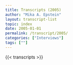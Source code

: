 ```yaml
---
title: Transcripts (2005)
author: "Mika A. Epstein"
layout: transcript-list
topic: index
date: 2005-01-01
permalink: /transcript/2005/
categories: ["Interviews"]
tags: [""]
---
```


{{< transcripts >}}
